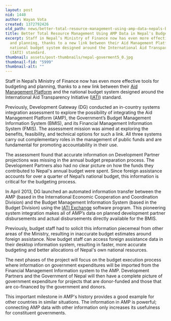 ```yaml
---
layout: post
nid: 1440
author: Wayan Vota
created: 1372792426
old_path: news/better-total-resource-management-using-amp-data-nepals-budget-system
title: Better Total Resource Management Using AMP Data in Nepal's Budget System
excerpt: Staff in Nepal’s Ministry of Finance now has even more effective tools for budgeting
  and planning, thanks to a new link between their Aid Management Platform and the
  national budget system designed around the International Aid Transparency Initiative
  (IATI) standard.
thumbnail: assets/post-thumbnails/nepal-goverment5_0.jpg
thumbnail-fid: "5999"
thumbnail-alt: ""
---
```


Staff in Nepal’s Ministry of Finance now has even more effective tools for budgeting and planning, thanks to a new link between their [Aid Management Platform](/programs/aid-management-program) and the national budget system designed around the International Aid Transparency Initiative ([IATI](http://www.aidtransparency.net/)) standard.

Previously, Development Gateway (DG) conducted an in-country systems integration assessment to explore the possibility of integrating the Aid Management Platform (AMP), the Government’s Budget Management Information System (BMIS), and its Financial Management Information System (FMIS). The assessment mission was aimed at exploring the benefits, feasibility, and technical options for such a link. All three systems carry out complementary roles in the management of public funds and are fundamental for promoting accountability in their use.

The assessment found that accurate information on Development Partner projections was missing in the annual budget preparation process. The Development Partners also had no clear picture on how the funds they contributed to Nepal's annual budget were spent. Since foreign assistance accounts for over a quarter of Nepal’s national budget, this information is critical for the budgeting process.

In April 2013, DG launched an automated information transfer between the AMP (based in the International Economic Cooperation and Coordination Division) and the Budget Management Information System (based in the Budget Division) using the [IATI Exchange](http://code.google.com/p/iati-exchange/) software program. This pioneering system integration makes all of AMP’s data on planned development partner disbursements and actual disbursements directly available for the BMIS.

Previously, budget staff had to solicit this information piecemeal from other areas of the Ministry, resulting in inaccurate budget estimates around foreign assistance. Now budget staff can access foreign assistance data in their desktop information system, resulting in faster, more accurate budgeting and better allocations of Nepal's own national resources.

The next phases of the project will focus on the budget execution process where information on government expenditures will be imported from the Financial Management Information system to the AMP. Development Partners and the Government of Nepal will then have a complete picture of government expenditure for projects that are donor-funded and those that are co-financed by the government and donors.

This important milestone in AMP's history provides a good example for other countries in similar situations. The information in AMP is powerful; connecting AMP data with other information only increases its usefulness for constituent governments.
